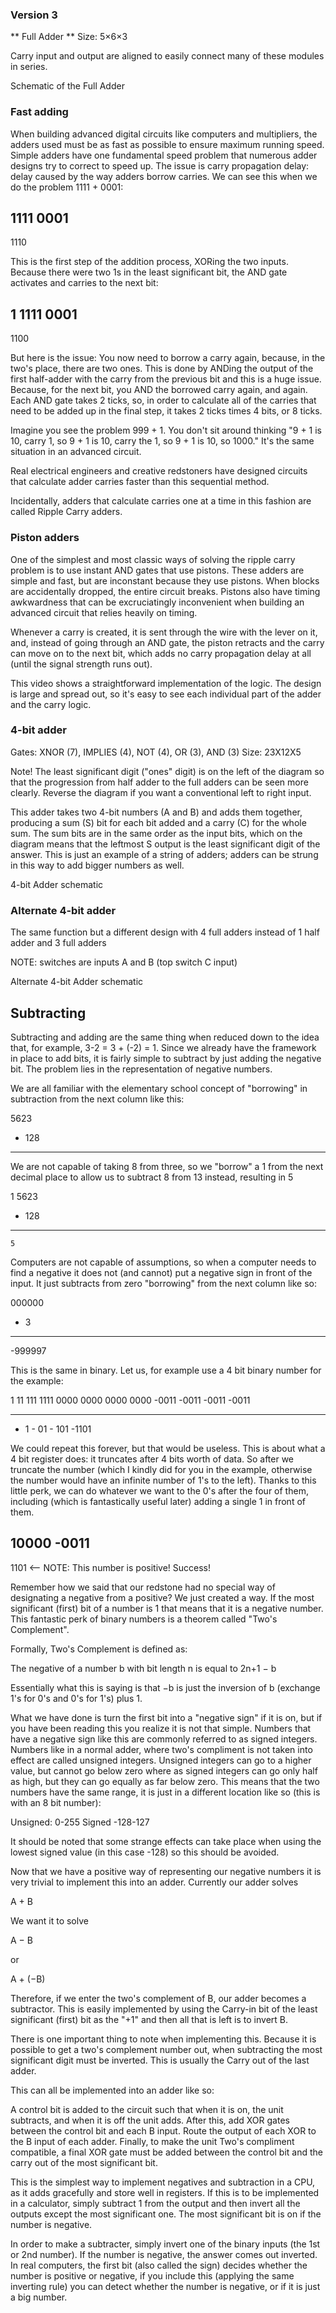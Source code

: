 ### Version 3
** Full Adder **
Size: 5×6×3

Carry input and output are aligned to easily connect many of these modules in series.


Schematic of the Full Adder



### Fast adding
When building advanced digital circuits like computers and multipliers, the adders used must be as fast as possible to ensure maximum running speed. Simple adders have one fundamental speed problem that numerous adder designs try to correct to speed up. The issue is carry propagation delay: delay caused by the way adders borrow carries. We can see this when we do the problem 1111 + 0001:

1111
0001
----
1110

This is the first step of the addition process, XORing the two inputs. Because there were two 1s in the least significant bit, the AND gate activates and carries to the next bit:

  1
1111
0001
----
1100

But here is the issue: You now need to borrow a carry again, because, in the two's place, there are two ones. This is done by ANDing the output of the first half-adder with the carry from the previous bit and this is a huge issue. Because, for the next bit, you AND the borrowed carry again, and again. Each AND gate takes 2 ticks, so, in order to calculate all of the carries that need to be added up in the final step, it takes 2 ticks times 4 bits, or 8 ticks.

Imagine you see the problem 999 + 1. You don't sit around thinking "9 + 1 is 10, carry 1, so 9 + 1 is 10, carry the 1, so 9 + 1 is 10, so 1000." It's the same situation in an advanced circuit.

Real electrical engineers and creative redstoners have designed circuits that calculate adder carries faster than this sequential method.

Incidentally, adders that calculate carries one at a time in this fashion are called Ripple Carry adders.

### Piston adders
One of the simplest and most classic ways of solving the ripple carry problem is to use instant AND gates that use pistons. These adders are simple and fast, but are inconstant because they use pistons. When blocks are accidentally dropped, the entire circuit breaks. Pistons also have timing awkwardness that can be excruciatingly inconvenient when building an advanced circuit that relies heavily on timing.



Whenever a carry is created, it is sent through the wire with the lever on it, and, instead of going through an AND gate, the piston retracts and the carry can move on to the next bit, which adds no carry propagation delay at all (until the signal strength runs out).

This video shows a straightforward implementation of the logic. The design is large and spread out, so it's easy to see each individual part of the adder and the carry logic.






### 4-bit adder
Gates: XNOR (7), IMPLIES (4), NOT (4), OR (3), AND (3)
Size: 23X12X5

Note! The least significant digit ("ones" digit) is on the left of the diagram so that the progression from half adder to the full adders can be seen more clearly. Reverse the diagram if you want a conventional left to right input.

This adder takes two 4-bit numbers (A and B) and adds them together, producing a sum (S) bit for each bit added and a carry (C) for the whole sum. The sum bits are in the same order as the input bits, which on the diagram means that the leftmost S output is the least significant digit of the answer. This is just an example of a string of adders; adders can be strung in this way to add bigger numbers as well.


4-bit Adder schematic




### Alternate 4-bit adder
The same function but a different design with 4 full adders instead of 1 half adder and 3 full adders

NOTE: switches are inputs A and B (top switch C input)


Alternate 4-bit Adder schematic



## Subtracting
Subtracting and adding are the same thing when reduced down to the idea that, for example, 3-2 = 3 + (-2) = 1. Since we already have the framework in place to add bits, it is fairly simple to subtract by just adding the negative bit. The problem lies in the representation of negative numbers. 

We are all familiar with the elementary school concept of "borrowing" in subtraction from the next column like this:

 5623
- 128
-----

We are not capable of taking 8 from three, so we "borrow" a 1 from the next decimal place to allow us to subtract 8 from 13 instead, resulting in 5

   1
 5623
- 128
-----
    5

Computers are not capable of assumptions, so when a computer needs to find a negative it does not (and cannot) put a negative sign in front of the input. It just subtracts from zero "borrowing" from the next column like so:

 000000
 -    3
-------
-999997

This is the same in binary. Let us, for example use a 4 bit binary number for the example:

   1      11     111    1111
 0000    0000    0000    0000
-0011   -0011   -0011   -0011
-----   -----   -----   -----
-   1   -  01   - 101   -1101

We could repeat this forever, but that would be useless. This is about what a 4 bit register does: it truncates after 4 bits worth of data. So after we truncate the number (which I kindly did for you in the example, otherwise the number would have an infinite number of 1's to the left). Thanks to this little perk, we can do whatever we want to the 0's after the four of them, including (which is fantastically useful later) adding a single 1 in front of them.

10000
-0011
-----
 1101 <-- NOTE: This number is positive! Success!

Remember how we said that our redstone had no special way of designating a negative from a positive? We just created a way. If the most significant (first) bit of a number is 1 that means that it is a negative number. This fantastic perk of binary numbers is a theorem called "Two's Complement".

Formally, Two's Complement is defined as:

The negative of a number b with bit length n is equal to 2n+1 − b

Essentially what this is saying is that −b is just the inversion of b (exchange 1's for 0's and 0's for 1's) plus 1.

What we have done is turn the first bit into a "negative sign" if it is on, but if you have been reading this you realize it is not that simple. Numbers that have a negative sign like this are commonly referred to as signed integers. Numbers like in a normal adder, where two's compliment is not taken into effect are called unsigned integers. Unsigned integers can go to a higher value, but cannot go below zero where as signed integers can go only half as high, but they can go equally as far below zero. This means that the two numbers have the same range, it is just in a different location like so (this is with an 8 bit number):

Unsigned: 0-255
Signed -128-127

It should be noted that some strange effects can take place when using the lowest signed value (in this case -128) so this should be avoided.

Now that we have a positive way of representing our negative numbers it is very trivial to implement this into an adder. Currently our adder solves

A + B

We want it to solve

A − B

or

A + (−B)

Therefore, if we enter the two's complement of B, our adder becomes a subtractor. This is easily implemented by using the Carry-in bit of the least significant (first) bit as the "+1" and then all that is left is to invert B.

There is one important thing to note when implementing this. Because it is possible to get a two's complement number out, when subtracting the most significant digit must be inverted. This is usually the Carry out of the last adder.

This can all be implemented into an adder like so:



A control bit is added to the circuit such that when it is on, the unit subtracts, and when it is off the unit adds. After this, add XOR gates between the control bit and each B input. Route the output of each XOR to the B input of each adder. Finally, to make the unit Two's compliment compatible, a final XOR gate must be added between the control bit and the carry out of the most significant bit.

This is the simplest way to implement negatives and subtraction in a CPU, as it adds gracefully and store well in registers. If this is to be implemented in a calculator, simply subtract 1 from the output and then invert all the outputs except the most significant one. The most significant bit is on if the number is negative.

In order to make a subtracter, simply invert one of the binary inputs (the 1st or 2nd number). If the number is negative, the answer comes out inverted. In real computers, the first bit (also called the sign) decides whether the number is positive or negative, if you include this (applying the same inverting rule) you can detect whether the number is negative, or if it is just a big number.

